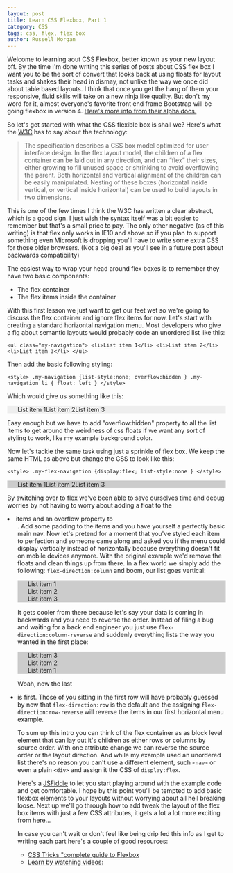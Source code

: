 ```yaml
---
layout: post
title: Learn CSS Flexbox, Part 1
category: CSS
tags: css, flex, flex box
author: Russell Morgan
---
```


Welcome to learning aout CSS Flexbox, better known as your new layout bff. By the time I'm done writing this series of posts about CSS flex box I want you to be the sort of convert that looks back at using floats for layout tasks and shakes their head in dismay, not unlike the way we once did about table based layouts. I think that once you get the hang of them your responsive, fluid skills will take on a new ninja like quality. But don't my word for it, almost everyone's favorite front end frame Bootstrap will be going flexbox in version 4. [Here's more info from their alpha docs.](http://v4-alpha.getbootstrap.com/getting-started/flexbox/)

So let's get started with what the CSS flexible box is shall we? Here's what the [W3C](https://www.w3.org/TR/css-flexbox-1/) has to say about the technology:

>The specification describes a CSS box model optimized for user interface design. In the flex layout model, the children of a flex container can be laid out in any direction, and can “flex” their sizes, either growing to fill unused space or shrinking to avoid overflowing the parent. Both horizontal and vertical alignment of the children can be easily manipulated. Nesting of these boxes (horizontal inside vertical, or vertical inside horizontal) can be used to build layouts in two dimensions.

This is one of the few times I think the W3C has written a clear abstract, which is a good sign. I just wish the syntax itself was a bit easier to remember but that's a small price to pay. The only other negative (as of this writing) is that flex only works in IE10 and above so if you plan to support something even Microsoft is dropping you'll have to write some extra CSS for those older browsers. (Not a big deal as you'll see in a future post about backwards compatibility)

The easiest way to wrap your head around flex boxes is to remember they have two basic components:

* The flex container
* The flex items inside the container

With this first lesson we just want to get our feet wet so we're going to discuss the flex container and ignore flex items for now. Let's start with creating a standard horizontal navigation menu. Most developers who give a fig about semantic layouts would probably code an unordered list like this:

```<ul class="my-navigation"> <li>List item 1</li> <li>List item 2</li> <li>List item 3</li> </ul>```

Then add the basic following styling:

```<style> .my-navigation {list-style:none; overflow:hidden } .my-navigation li { float: left } </style>```

Which would give us something like this:

<style>
.my-navigation {list-style:none; background:#eee; overflow:hidden } .my-navigation li { float: left }
</style>

<ul class="my-navigation"> <li>List item 1</li> <li>List item 2</li> <li>List item 3</li> </ul>

Easy enough but we have to add "overflow:hidden" property to all the list items to get around the weirdness of css floats if we want any sort of styling to work, like my example background color.

Now let's tackle the same task using just a sprinkle of flex box. We keep the same HTML as above but change the CSS to look like this:

```<style> .my-flex-navigation {display:flex; list-style:none } </style>```

<style>
.my-flex-navigation {display:flex; list-style:none; background:#ccc } 
</style>

<ul class="my-flex-navigation"> <li>List item 1</li> <li>List item 2</li> <li>List item 3</li> </ul>

By switching over to flex we've been able to save ourselves time and debug worries by not having to worry about adding a float to the <li> items and an overflow property to <ul>. Add some padding to the items and you have yourself a perfectly basic main nav. Now let's pretend for a moment that you've styled each item to perfection and someone came along and asked you if the menu could display vertically instead of horizontally because everything doesn't fit on mobile devices anymore. With the original example we'd remove the floats and clean things up from there. In a flex world we simply add the following: `flex-direction:column` and boom, our list goes vertical:

<ul class="my-flex-navigation" style="flex-direction:column"> <li>List item 1</li> <li>List item 2</li> <li>List item 3</li> </ul>

It gets cooler from there because let's say your data is coming in backwards and you need to reverse the order. Instead of filing a bug and waiting for a back end engineer you just use `flex-direction:column-reverse` and suddenly everything lists the way you wanted in the first place:

<ul class="my-flex-navigation" style="flex-direction:column-reverse"> <li>List item 1</li> <li>List item 2</li> <li>List item 3</li> </ul>

Woah, now the last <li> is first. Those of you sitting in the first row will have probably guessed by now that `flex-direction:row` is the default and the assigning `flex-direction:row-reverse` will reverse the items in our first horizontal menu example.

To sum up this intro you can think of the flex container as as block level element that can lay out it's children as either rows or columns by source order. With one attribute change we can reverse the source order or the layout direction. And while my example used an unordered list there's no reason you can't use a different element, such `<nav>` or even a plain `<div>` and assign it the CSS of `display:flex`. 

Here's a [JSFiddle](https://jsfiddle.net/rustbucket/8o1vu228/1/) to let you start playing around with the example code and get comfortable. I hope by this point you'll be tempted to add basic flexbox elements to your layouts without worrying about all hell breaking loose. Next up we'll go through how to add tweak the layout of the flex box items with just a few CSS attributes, it gets a lot a lot more exciting from here...

In case you can't wait or don't feel like being drip fed this info as I get to writing each part here's a couple of good resources:

* [CSS Tricks "complete guide to Flexbox](https://css-tricks.com/snippets/css/a-guide-to-flexbox/)
* [Learn by watching videos:](http://flexbox.io/#/)
